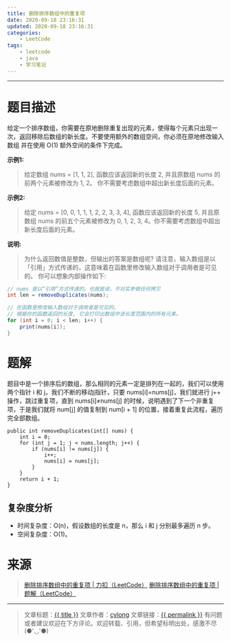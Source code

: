 ```yaml
---
title: 删除排序数组中的重复项
date: 2020-09-18 23:16:31
updated: 2020-09-18 23:16:31
categories:
    - LeetCode
tags:
    - leetcode
    - java
    - 学习笔记
---
```

---

# 题目描述

给定一个排序数组，你需要在原地删除重复出现的元素，使得每个元素只出现一次，返回移除后数组的新长度。不要使用额外的数组空间，你必须在原地修改输入数组 并在使用 O(1) 额外空间的条件下完成。

**示例1:**
> 给定数组 nums = [1, 1, 2], 
> 函数应该返回新的长度 2, 并且原数组 nums 的前两个元素被修改为 1, 2。 你不需要考虑数组中超出新长度后面的元素。

**示例2:**
> 给定 nums = [0, 0, 1, 1, 1, 2, 2, 3, 3, 4],
> 函数应该返回新的长度 5, 并且原数组 nums 的前五个元素被修改为 0, 1, 2, 3, 4。你不需要考虑数组中超出新长度后面的元素。

**说明:**
> 为什么返回数值是整数，但输出的答案是数组呢?
> 请注意，输入数组是以「引用」方式传递的，这意味着在函数里修改输入数组对于调用者是可见的。
> 你可以想象内部操作如下:
```java
// nums 是以“引用”方式传递的。也就是说，不对实参做任何拷贝
int len = removeDuplicates(nums);

// 在函数里修改输入数组对于调用者是可见的。
// 根据你的函数返回的长度, 它会打印出数组中该长度范围内的所有元素。
for (int i = 0; i < len; i++) {
    print(nums[i]);
}
```

<!-- more -->

# 题解

题目中是一个排序后的数组，那么相同的元素一定是排列在一起的，我们可以使用两个指针 i 和 j，我们不断的移动j指针，只要 nums[i]=nums[j]，我们就进行 j++ 操作，跳过重复项，直到 nums[i]≠nums[j] 的时候，说明遇到了下一个非重复项，于是我们就将 num[j] 的值复制到 num[i + 1] 的位置，接着重复此流程，遍历完全部数组。

```
public int removeDuplicates(int[] nums) {
    int i = 0;
    for (int j = 1; j < nums.length; j++) {
        if (nums[i] != nums[j]) {
            i++;
            nums[i] = nums[j];
        }
    }
    return i + 1;
}
```

## 复杂度分析

* 时间复杂度：O(n)，假设数组的长度是 n，那么 i 和 j 分别最多遍历 n 步。
* 空间复杂度：O(1)。

# 来源
> [删除排序数组中的重复项 | 力扣（LeetCode）][1]
> [删除排序数组中的重复项 | 题解（LeetCode）][2]

---

> 文章标题：<a href='{{ permalink }}' title='{{ title }}' >{{ title }}</a>
> 文章作者：[cylong](http://www.cylong.com/about/ "cylong")
> 文章链接：<a href='{{ permalink }}' title='{{ title }}' >{{ permalink }}</a>
> 有问题或者建议欢迎在下方评论。欢迎转载、引用，但希望标明出处，感激不尽(●'◡'●)

[1]: https://leetcode-cn.com/problems/remove-duplicates-from-sorted-array/ "删除排序数组中的重复项 | 力扣（LeetCode）"
[2]: https://leetcode-cn.com/problems/remove-duplicates-from-sorted-array/solution/shan-chu-pai-xu-shu-zu-zhong-de-zhong-fu-xiang-by-/ "删除排序数组中的重复项 | 题解（LeetCode）"